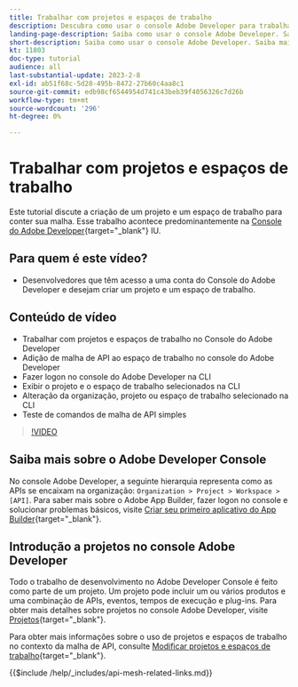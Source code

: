 ```yaml
---
title: Trabalhar com projetos e espaços de trabalho
description: Descubra como usar o console Adobe Developer para trabalhar com projetos e espaços de trabalho.
landing-page-description: Saiba como usar o console Adobe Developer. Saiba mais sobre projetos e espaços de trabalho a serem usados com a malha da API.
short-description: Saiba como usar o console Adobe Developer. Saiba mais sobre projetos e espaços de trabalho a serem usados com a malha da API.
kt: 11803
doc-type: tutorial
audience: all
last-substantial-update: 2023-2-8
exl-id: ab51f68c-5d28-495b-8472-27b60c4aa8c1
source-git-commit: edb98cf6544954d741c43beb39f4056326c7d26b
workflow-type: tm+mt
source-wordcount: '296'
ht-degree: 0%

---
```


# Trabalhar com projetos e espaços de trabalho

Este tutorial discute a criação de um projeto e um espaço de trabalho para conter sua malha. Esse trabalho acontece predominantemente na [Console do Adobe Developer](https://developer.adobe.com/console){target="_blank"} IU.

## Para quem é este vídeo?

* Desenvolvedores que têm acesso a uma conta do Console do Adobe Developer e desejam criar um projeto e um espaço de trabalho.

## Conteúdo de vídeo

* Trabalhar com projetos e espaços de trabalho no Console do Adobe Developer
* Adição de malha de API ao espaço de trabalho no console do Adobe Developer
* Fazer logon no console do Adobe Developer na CLI
* Exibir o projeto e o espaço de trabalho selecionados na CLI
* Alteração da organização, projeto ou espaço de trabalho selecionado na CLI
* Teste de comandos de malha de API simples

>[!VIDEO](https://video.tv.adobe.com/v/3414123?quality=12&learn=on)

## Saiba mais sobre o Adobe Developer Console

No console Adobe Developer, a seguinte hierarquia representa como as APIs se encaixam na organização: `Organization > Project > Workspace > [API]`. Para saber mais sobre o Adobe App Builder, fazer logon no console e solucionar problemas básicos, visite [Criar seu primeiro aplicativo do App Builder](https://developer.adobe.com/app-builder/docs/getting_started/first_app/){target="_blank"}.

## Introdução a projetos no console Adobe Developer

Todo o trabalho de desenvolvimento no Adobe Developer Console é feito como parte de um projeto. Um projeto pode incluir um ou vários produtos e uma combinação de APIs, eventos, tempos de execução e plug-ins. Para obter mais detalhes sobre projetos no console Adobe Developer, visite [Projetos](https://developer.adobe.com/developer-console/docs/guides/projects/){target="_blank"}.

Para obter mais informações sobre o uso de projetos e espaços de trabalho no contexto da malha de API, consulte [Modificar projetos e espaços de trabalho](https://developer.adobe.com/graphql-mesh-gateway/gateway/create-mesh/#modify-projects-and-workspaces){target="_blank"}.

{{$include /help/_includes/api-mesh-related-links.md}}
